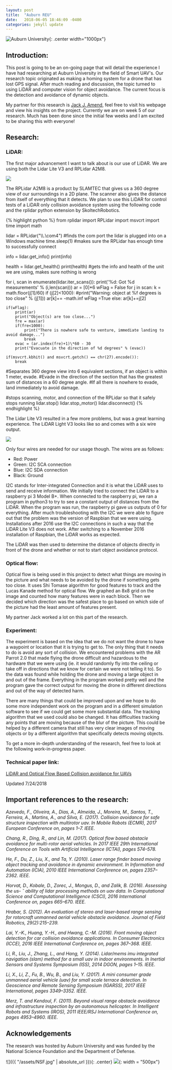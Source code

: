 ```yaml
---
layout: post
title:  "Auburn REU"
date:   2018-06-05 18:46:09 -0400
categories: jekyll update 
---
```


![Auburn University](/assets/camp.jpg){: .center width="1000px"}

## Introduction: ##

This post is going to be an on-going page that will detail the experience I have had researching at Auburn University in the field of Smart UAV's. Our research topic originated as making a homing system for a drone that has lost GPS signal. After much reading and discussion, the topic turned to using LiDAR and computer vision for object avoidance. The current focus is the detection and avoidance of dynamic objects.

My partner for this research is [Jack J. Amend](http://jackjamend.me), feel free to visit his webpage and view his insights on the project.
Currently we are on week 5 of our research. Much has been done since the initial few weeks and I am excited to be sharing this with everyone!

## Research: ##

### LiDAR:

The first major advancement I want to talk about is our use of LiDAR. We are using both the Lidar Lite V3 and RPLidar A2M8.

![](/assets/rplidar.jpeg)

The RPLidar A2M8 is a product by SLAMTEC that gives us a 360 degree view of our surroundings in a 2D plane. The scanner also gives the distance from itself of everything that it detects. We plan to use this LiDAR for control tests of a LiDAR only collision avoidance system using the following code and the rplidar python extension by SkoltechRobotics.

{% highlight python %}
from rplidar import RPLidar
import msvcrt
import time
import math

lidar = RPLidar("\\\\.\\com4")
#finds the com port the lidar is plugged into on a Windows machine
time.sleep(1)
#makes sure the RPLidar has enough time to successfully connect

info = lidar.get_info()
print(info)

health = lidar.get_health()
print(health)
#gets the info and health of the unit we are using, makes sure nothing is wrong

for i, scan in enumerate(lidar.iter_scans()):
    print('%d: Got %d measurements' % (i,len(scan)))
    ar = [0]\*6
    wFlag = False
    for j in scan:
        k = math.floor(j[1]/60)
        if (j[2]<1000):
            #print("Warning: object at %f degrees is too close" % (j[1]))
            ar[k]+= -math.inf
            wFlag =True
        else:
            ar[k]+=j[2]

    if(wFlag):
        print(ar)
        print("Object(s) are too close...")
        fre = max(ar)
        if(fre<1000):
            print("There is nowhere safe to venture, immediate landing to avoid damage...")
            break
        evac = (ar.index(fre)+1)\*60 - 30
        print("Evacuate in the direction of %d degrees" % (evac))

    if(msvcrt.kbhit() and msvcrt.getch() == chr(27).encode()):
        break
#Separates 360 degree view into 6 equivalent sections, if an object is within 1 meter, evade.
#Evade in the direction of the section that has the greatest sum of distances in a 60 degree angle.
#If all there is nowhere to evade, land immediately to avoid damage.

#stops scanning, motor, and connection of the RPLidar so that it safely stops running
lidar.stop()
lidar.stop_motor()
lidar.disconnect()
{% endhighlight %}

The Lidar Lite V3 resulted in a few more problems, but was a great learning experience. The LiDAR Light V3 looks like so and comes with a six wire output.

![](/assets/lidar-lite-v3.jpeg)

 Only four wires are needed for our usage though. The wires are as follows:

* Red: Power
* Green: I2C SCA connection
* Blue: I2C SDA connection
* Black: Ground

I2C stands for Inter-integrated Connection and it is what the LiDAR uses to send and receive information. We initially tried to connect the LiDAR to a raspberry pi 3 Model B+. When connected to the raspberry pi, we ran a program in python3 to try to see a constant output of distances from the LiDAR. When the program was run, the raspberry pi gave us outputs of 0 for everything. After much troubleshooting with the I2C we were able to figure out that the problem was the version of Raspbian that we were using. Installations after 2016 use the I2C connections in such a way that the LiDAR Lite V3 does not work. After switching to a November 2016 installation of Raspbian, the LiDAR works as expected.

The LiDAR was then used to determine the distance of objects directly in front of the drone and whether or not to start object avoidance protocol.

### Optical flow:

Optical flow is being used in this project to detect what things are moving in the picture and what needs to be avoided by the drone if something gets too close. It uses Shi Tomase algorithm for good features to track and the Lucas Kanade method for optical flow. We graphed an 8x8 grid on the image and counted how many features were in each block. Then we decided which direction was the safest place to go based on which side of the picture had the least amount of features present.

My partner Jack worked a lot on this part of the research.   

### Experiment:

The experiment is based on the idea that we do not want the drone to have a waypoint or location that it is trying to get to. The only thing that it needs to do is avoid any sort of collision. We encountered problems with the AR Parrot 2.0 that made flying the drone difficult and hazardous to the hardware that we were using (ie. it would randomly fly into the ceiling or take off in directions that we know for certain we were not telling it to). So the data was found while holding the drone and moving a large object in and out of the frame. Everything in the program worked pretty well and the program gave the correct output for moving the drone in different directions and out of the way of detected harm.

There are many things that could be improved upon and we hope to do some more independent work on the program and in a different simulation software to see if we could get some more substantial data. The tracking algorithm that we used could also be changed. It has difficulties tracking any points that are moving because of the blur of the picture. This could be helped by a different camera that still has very clear images of moving objects or by a different algorithm that specifically detects moving objects.

To get a more in-depth understanding of the research, feel free to look at the following work-in-progress paper.    

### Technical paper link:
[LiDAR and Optical Flow Based Collision avoidance for UAVs](/assets/collision-avoidance-system.pdf)

Updated 7/24/2018

## Important references to the research:

_Azevedo, F., Oliveira, A., Dias, A., Almeida, J., Moreira, M., Santos, T., Ferreira, A.,
Martins, A., and Silva, E. (2017). Collision avoidance for safe structure inspection with multirotor uav.
In Mobile Robots (ECMR), 2017 European Conference on, pages 1–7. IEEE._

_Chang, R., Ding, R., and Lin, M. (2017). Optical flow based obstacle avoidance for
multi-rotor aerial vehicles. In 2017 IEEE 29th International Conference on Tools with Artificial Intelligence
(ICTAI), pages 574–578._

_He, F., Du, Z., Liu, X., and Ta, Y. (2010). Laser range finder based moving object tracking
and avoidance in dynamic environment. In Information and Automation (ICIA), 2010 IEEE International
Conference on, pages 2357–2362. IEEE._

_Horvat, D., Kobale, D., Zorec, J., Mongus, D., and Zalik, B. (2016). Assessing the us- ˇ
ability of lidar processing methods on uav data. In Computational Science and Computational Intelligence
(CSCI), 2016 International Conference on, pages 665–670. IEEE._

_Hrabar, S. (2012). An evaluation of stereo and laser-based range sensing for rotorcraft unmanned
aerial vehicle obstacle avoidance. Journal of Field Robotics, 29(2):215–239._

_Lai, Y.-K., Huang, Y.-H., and Hwang, C.-M. (2016). Front moving object detection for car
collision avoidance applications. In Consumer Electronics (ICCE), 2016 IEEE International Conference
on, pages 367–368. IEEE._

_Li, R., Liu, J., Zhang, L., and Hang, Y. (2014). Lidar/mems imu integrated navigation
(slam) method for a small uav in indoor environments. In Inertial Sensors and Systems Symposium (ISS),
2014 DGON, pages 1–15. IEEE._

_Li, X., Li, Z., Fu, B., Wu, B., and Liu, Y. (2017). A mini consumer grade unmanned aerial
vehicle (uav) for small scale terrace detection. In Geoscience and Remote Sensing Symposium (IGARSS),
2017 IEEE International, pages 3349–3352. IEEE._

_Merz, T. and Kendoul, F. (2011). Beyond visual range obstacle avoidance and
infrastructure inspection by an autonomous helicopter. In Intelligent Robots and Systems (IROS), 2011
IEEE/RSJ International Conference on, pages 4953–4960. IEEE._

## Acknowledgements ##

The research was hosted by Auburn University and was funded by the National Science Foundation and the Department of Defense.

![]({{ "/assets/NSF.jpg" | absolute_url }}){: .center} ![](/assets/AU.png){: width = "500px"}
